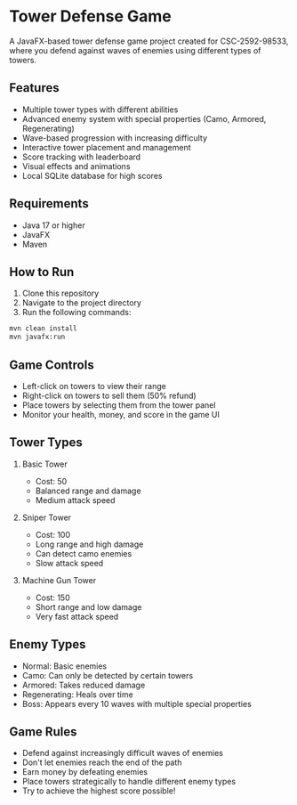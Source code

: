 # Tower Defense Game

A JavaFX-based tower defense game project created for CSC-2592-98533, where you defend against waves of enemies using different types of towers.

## Features

- Multiple tower types with different abilities
- Advanced enemy system with special properties (Camo, Armored, Regenerating)
- Wave-based progression with increasing difficulty
- Interactive tower placement and management
- Score tracking with leaderboard
- Visual effects and animations
- Local SQLite database for high scores

## Requirements

- Java 17 or higher
- JavaFX
- Maven

## How to Run

1. Clone this repository
2. Navigate to the project directory
3. Run the following commands:

```bash
mvn clean install
mvn javafx:run
```

## Game Controls

- Left-click on towers to view their range
- Right-click on towers to sell them (50% refund)
- Place towers by selecting them from the tower panel
- Monitor your health, money, and score in the game UI

## Tower Types

1. Basic Tower
   - Cost: 50
   - Balanced range and damage
   - Medium attack speed

2. Sniper Tower
   - Cost: 100
   - Long range and high damage
   - Can detect camo enemies
   - Slow attack speed

3. Machine Gun Tower
   - Cost: 150
   - Short range and low damage
   - Very fast attack speed

## Enemy Types

- Normal: Basic enemies
- Camo: Can only be detected by certain towers
- Armored: Takes reduced damage
- Regenerating: Heals over time
- Boss: Appears every 10 waves with multiple special properties

## Game Rules

- Defend against increasingly difficult waves of enemies
- Don't let enemies reach the end of the path
- Earn money by defeating enemies
- Place towers strategically to handle different enemy types
- Try to achieve the highest score possible!
